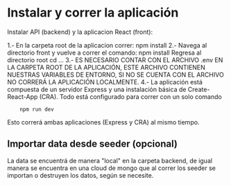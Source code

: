 # Instalar y correr la aplicación

Instalar API (backend) y la aplicacion React (front):

1.-     En la carpeta root de la aplicacion correr: npm install
2.-     Navega al directorio front y vuelve a correr el comando: npm install
        Regresa al directorio root cd ...
3.-     ES NECESARIO CONTAR CON EL ARCHIVO .env EN LA CARPETA ROOT DE LA APLICACIÓN, ESTE ARCHIVO CONTIENEN 
        NUESTRAS VARIABLES DE ENTORNO, SI NO SE CUENTA CON EL ARCHIVO NO CORRERÁ LA APLICACIÓN LOCALMENTE. 
4.-     La aplicación está compuesta de un servidor Express y una instalación básica de Create-React-App (CRA).       Todo está configurado para correr con un solo comando

        npm run dev

Esto correrá ambas aplicaciones (Express y CRA) al mismo tiempo.




## Importar data desde seeder (opcional)
La data se encuentrá de manera "local" en la carpeta backend, de igual manera se encuentra en una cloud de mongo que al correr los seeder se importan o destruyen los datos, según se necesite.





